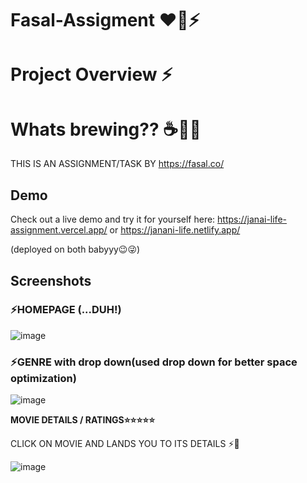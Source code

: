 # Fasal-Assigment ❤️‍🔥⚡
 
# Project Overview ⚡
# Whats brewing?? ☕🍵🤔

THIS IS  AN ASSIGNMENT/TASK BY https://fasal.co/

## Demo

Check out a live demo and try it for yourself here: https://janai-life-assignment.vercel.app/ or https://janani-life.netlify.app/ 

(deployed on both babyyy😉😜)


## Screenshots 

### ⚡HOMEPAGE (...DUH!)

![image](https://user-images.githubusercontent.com/70385414/168281625-060326b9-0b2c-4335-8c92-ec5ac0d17a0d.png)


### ⚡GENRE with drop down(used drop down for better space optimization)

![image](https://user-images.githubusercontent.com/70385414/168284277-0a59eaad-b856-4088-8198-f4c314c23638.png)



**MOVIE DETAILS / RATINGS⭐⭐⭐⭐⭐**

CLICK ON MOVIE AND LANDS YOU TO ITS DETAILS ⚡🚀


![image](https://user-images.githubusercontent.com/70385414/168300162-287177af-767b-4d85-97b3-aa24de07e80c.png)



